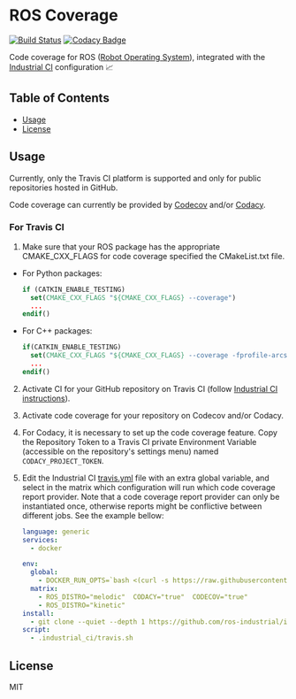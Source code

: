 # ROS Coverage

[![Build Status](https://travis-ci.com/rarrais/ros_coverage.svg?branch=master)](https://travis-ci.com/rarrais/ros_coverage) [![Codacy Badge](https://api.codacy.com/project/badge/Grade/dce8bf91f0314ab0b4c38cfb1998b724)](https://www.codacy.com/manual/rarrais/ros_coverage?utm_source=github.com&amp;utm_medium=referral&amp;utm_content=rarrais/ros_coverage&amp;utm_campaign=Badge_Grade) 

Code coverage for ROS ([Robot Operating System](https://www.ros.org/)), integrated with the [Industrial CI](https://github.com/ros-industrial/industrial_ci) configuration 📈

## Table of Contents

* [Usage](#usage)
* [License](#license)

## <a name="usage"></a> Usage

Currently, only the Travis CI platform is supported and only for public repositories hosted in GitHub.

Code coverage can currently be provided by [Codecov](https://codecov.io/) and/or [Codacy](https://www.codacy.com/).

### For Travis CI

1. Make sure that your ROS package has the appropriate CMAKE_CXX_FLAGS for code coverage specified the CMakeList.txt file.

  * For Python packages:

    ```cmake
    if (CATKIN_ENABLE_TESTING)
      set(CMAKE_CXX_FLAGS "${CMAKE_CXX_FLAGS} --coverage")
      ...
    endif()
    ```
  * For C++ packages:

    ```cmake
    if(CATKIN_ENABLE_TESTING)
      set(CMAKE_CXX_FLAGS "${CMAKE_CXX_FLAGS} --coverage -fprofile-arcs -ftest-coverage")
      ...
    endif()
    ```


2. Activate CI for your GitHub repository on Travis CI (follow [Industrial CI instructions](https://github.com/ros-industrial/industrial_ci#for-travis-ci)).
3. Activate code coverage for your repository on Codecov and/or Codacy.
4. For Codacy, it is necessary to set up the code coverage feature. Copy the Repository Token to a Travis CI private Environment Variable (accessible on the repository's settings menu) named ```CODACY_PROJECT_TOKEN```.
5. Edit the Industrial CI [travis.yml](https://github.com/ros-industrial/industrial_ci/blob/legacy/doc/.travis.yml) file with an extra global variable, and select in the matrix which configuration will run which code coverage report provider. Note that a code coverage report provider can only be instantiated once, otherwise reports might be conflictive between different jobs. See the example bellow:

    ```yml
    language: generic
    services:
      - docker

    env:
      global:
        - DOCKER_RUN_OPTS=`bash <(curl -s https://raw.githubusercontent.com/rarrais/ros_coverage/master/ros_coverage.sh)`
      matrix:
        - ROS_DISTRO="melodic"  CODACY="true"  CODECOV="true"
        - ROS_DISTRO="kinetic"
    install:
      - git clone --quiet --depth 1 https://github.com/ros-industrial/industrial_ci.git .industrial_ci -b master
    script:
      - .industrial_ci/travis.sh
    ```

## <a name="license"></a>License

MIT